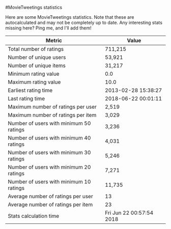#MovieTweetings statistics

Here are some MovieTweetings statistics. Note that these are autocalculated and may not be completely up to date. Any interesting stats missing here? Ping me, and I'll add them!

Metric | Value
--- | ---
Total number of ratings                 | 711,215
Number of unique users                  | 53,921
Number of unique items                  | 31,217
Minimum rating value                    | 0.0
Maximum rating value                    | 10.0
Earliest rating time                    | 2013-02-28 15:38:27
Last rating time                        | 2018-06-22 00:01:11
Maximum number of ratings per user      | 2,519
Maximum number of ratings per item      | 3,029
Number of users with minimum 50 ratings | 3,236
Number of users with minimum 40 ratings | 4,031
Number of users with minimum 30 ratings | 5,246
Number of users with minimum 20 ratings | 7,271
Number of users with minimum 10 ratings | 11,735
Average number of ratings per user      | 13
Average number of ratings per item      | 23
Stats calculation time                  | Fri Jun 22 00:57:54 2018

